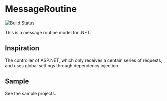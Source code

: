 # MessageRoutine

[![Build Status](https://strawberry-vs.visualstudio.com/MessageRoutine/_apis/build/status/Berrysoft.MessageRoutine?branchName=master)](https://strawberry-vs.visualstudio.com/MessageRoutine/_build/latest?definitionId=7&branchName=master)

This is a message routine model for .NET.

## Inspiration
The controller of ASP.NET, which only receives a centain series of requests, and uses global settings through dependency injection.

## Sample
See the sample projects.
